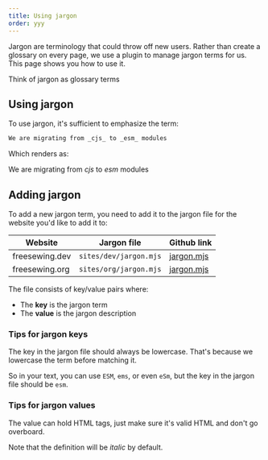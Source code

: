 ```yaml
---
title: Using jargon
order: yyy
---
```


Jargon are terminology that could throw off new users.
Rather than create a glossary on every page, we use a plugin to manage
jargon terms for us. This page shows you how to use it.

<Tip compact>Think of jargon as glossary terms</Tip>

## Using jargon

To use jargon, it's sufficient to emphasize the term:

```md
We are migrating from _cjs_ to _esm_ modules
```

Which renders as:

We are migrating from _cjs_ to _esm_ modules

## Adding jargon

To add a new jargon term, you need to add it to the jargon file for the
website you'd like to add it to:

| Website | Jargon file | Github link |
| ------- | ----------- | ----------- |
| freesewing.dev | `sites/dev/jargon.mjs` | [jargon.mjs](https://github.com/freesewing/freesewing/blob/develop/sites/dev/jargon.mjs) |
| freesewing.org | `sites/org/jargon.mjs` | [jargon.mjs](https://github.com/freesewing/freesewing/blob/develop/sites/org/jargon.mjs) |

The file consists of key/value pairs where:

- The **key** is the jargon term
- The **value** is the jargon description

### Tips for jargon keys

The key in the jargon file should always be lowercase. That's because we
lowercase the term before matching it.

So in your text, you can use `ESM`, `ems`, or even `eSm`, but the key in 
the jargon file should be `esm`.

### Tips for jargon values

The value can hold HTML tags, just make sure it's valid HTML and don't go
overboard.

Note that the definition will be _italic_ by default.
